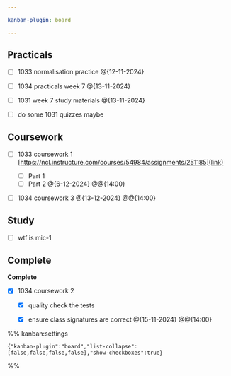 ```yaml
---

kanban-plugin: board

---
```


## Practicals

- [ ] 1033 normalisation practice @{12-11-2024}
- [ ] 1034 practicals week 7
	@{13-11-2024}
- [ ] 1031 week 7 study materials @{13-11-2024}
- [ ] do some 1031 quizzes maybe


## Coursework

- [ ] 1033 coursework 1
	[https://ncl.instructure.com/courses/54984/assignments/251185](link)
	- [ ] Part 1
	- [ ] Part 2 @{6-12-2024} @@{14:00}
- [ ] 1034 coursework 3
	@{13-12-2024} @@{14:00}


## Study

- [ ] wtf is mic-1


## Complete

**Complete**
- [x] 1034 coursework 2
	- [x] quality check the tests
	- [x] ensure class signatures are correct @{15-11-2024} @@{14:00}




%% kanban:settings
```
{"kanban-plugin":"board","list-collapse":[false,false,false,false],"show-checkboxes":true}
```
%%